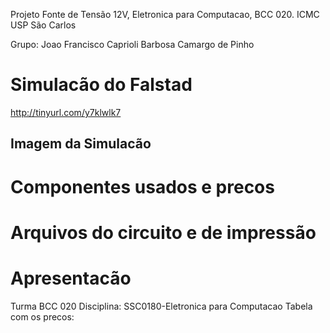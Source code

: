 Projeto Fonte de Tensão 12V, Eletronica para Computacao, BCC 020. ICMC USP São Carlos

Grupo:
  Joao Francisco Caprioli Barbosa Camargo de Pinho
  
  # Simulacão do Falstad
  
  http://tinyurl.com/y7klwlk7
  
  ## Imagem da Simulacão
  
  # Componentes usados e precos
  
  # Arquivos do circuito e de impressão
  
  
  
  # Apresentacão
  
Turma BCC 020
Disciplina: SSC0180-Eletronica para Computacao
Tabela com os precos:



